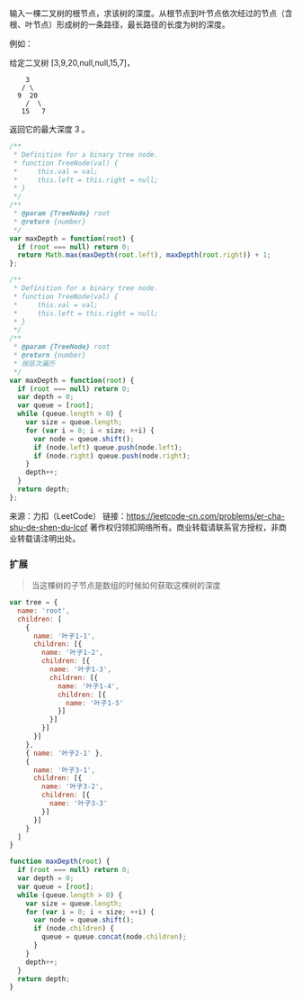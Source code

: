 输入一棵二叉树的根节点，求该树的深度。从根节点到叶节点依次经过的节点（含根、叶节点）形成树的一条路径，最长路径的长度为树的深度。

例如：

给定二叉树 [3,9,20,null,null,15,7]，
```
    3
   / \
  9  20
    /  \
   15   7
```
返回它的最大深度 3 。

```js
/**
 * Definition for a binary tree node.
 * function TreeNode(val) {
 *     this.val = val;
 *     this.left = this.right = null;
 * }
 */
/**
 * @param {TreeNode} root
 * @return {number}
 */
var maxDepth = function(root) {
  if (root === null) return 0;
  return Math.max(maxDepth(root.left), maxDepth(root.right)) + 1;
};
```

```js
/**
 * Definition for a binary tree node.
 * function TreeNode(val) {
 *     this.val = val;
 *     this.left = this.right = null;
 * }
 */
/**
 * @param {TreeNode} root
 * @return {number}
 * 按层次遍历
 */
var maxDepth = function(root) {
  if (root === null) return 0;
  var depth = 0;
  var queue = [root];
  while (queue.length > 0) {
    var size = queue.length;
    for (var i = 0; i < size; ++i) {
      var node = queue.shift();
      if (node.left) queue.push(node.left); 
      if (node.right) queue.push(node.right); 
    }
    depth++;
  }
  return depth;
};
```
来源：力扣（LeetCode）
链接：https://leetcode-cn.com/problems/er-cha-shu-de-shen-du-lcof
著作权归领扣网络所有。商业转载请联系官方授权，非商业转载请注明出处。

### 扩展

> 当这棵树的子节点是数组的时候如何获取这棵树的深度
```js
var tree = {
  name: 'root',
  children: [
    {
      name: '叶子1-1',
      children: [{
        name: '叶子1-2',
        children: [{
          name: '叶子1-3',
          children: [{
            name: '叶子1-4',
            children: [{
              name: '叶子1-5'
            }]
          }]
        }]
      }]
    },
    { name: '叶子2-1' },
    {
      name: '叶子3-1',
      children: [{
        name: '叶子3-2',
        children: [{
          name: '叶子3-3'
        }]
      }]
    }
  ]
}
```
```js
function maxDepth(root) {
  if (root === null) return 0;
  var depth = 0;
  var queue = [root];
  while (queue.length > 0) {
    var size = queue.length;
    for (var i = 0; i < size; ++i) {
      var node = queue.shift();
      if (node.children) {
        queue = queue.concat(node.children);
      }
    }
    depth++;
  }
  return depth;
}
```

